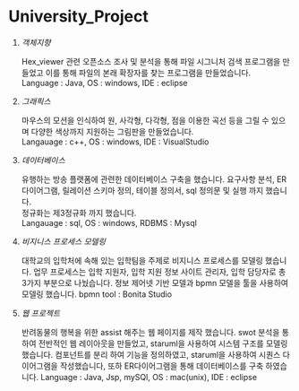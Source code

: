 # **University_Project**

1. *객체지향*

   Hex_viewer 관련 오픈소스 조사 및 분석을 통해 파일 시그니처 검색 프로그램을 만들었고 이를 통해 파일의 본래 확장자를 찾는 프로그램을 만들었습니다.  
   Language : Java, OS : windows, IDE : eclipse
   
2. *그래픽스*
   
   마우스의 모션을 인식하여 원, 사각형, 다각형, 점을 이용한 곡선 등을 그릴 수 있으며 다양한 색상까지 지원하는 그림판을 만들었습니다.   
   Langauage : c++, OS : windows, IDE : VisualStudio

3. *데이터베이스*
   
   유행하는 방송 플랫폼에 관련한 데이터베이스 구축을 했습니다. 요구사항 분석, ER 다이어그램, 릴레이션 스키마 정의, 테이블 정의서, sql 정의문 및 실행 까지 했습니다.   
   정규화는 제3정규화 까지 했습니다.   
   Langauage : sql, OS : windows, RDBMS : Mysql 

4. *비지니스 프로세스 모델링*

   대학교의 입학처에 속해 있는 입학팀을 주제로 비지니스 프로세스를 모델링 했습니다. 업무 프로세스는 입학 지원자, 입학 지원 정보 사이트 관리자, 입학 담당자로 총 3가지 부분으로 나눴습니다.
   정보 제어넷 기반 모델과 bpmn 모델을 툴을 사용하여 모델링 했습니다.
   bpmn tool : Bonita Studio
   
5. *웹 프로젝트*
   
   반려동물의 행복을 위한 assist 해주는 웹 페이지를 제작 했습니다. swot 분석을 통하여 전반적인 웹 레이아웃을 만들었고, staruml을 사용하여 시스템 구조를 모델링 했습니다.
   컴포넌트를 분리 하여 기능을 정의하였고, staruml을 사용하여 시퀀스 다이어그램을 작성했습니다, 또하 ER다이어그램을 통해 데이터베이스를 구축 하였습니다.
   Language : Java, Jsp, mySQl, OS : mac(unix), IDE : eclipse 
   
   
